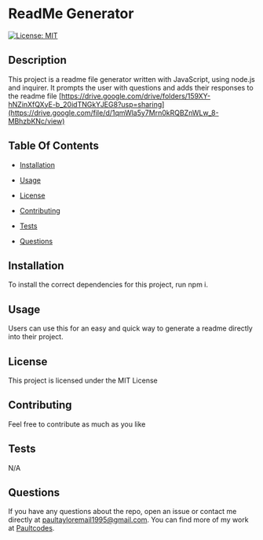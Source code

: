 # ReadMe Generator

[![License: MIT](https://img.shields.io/badge/License-MIT-yellow.svg)](https://opensource.org/licenses/MIT)

## Description

This project is a readme file generator written with JavaScript, using node.js and inquirer. It prompts the user with questions and adds their responses to the readme file [https://drive.google.com/drive/folders/159XY-hNZinXfQXyE-b_20idTNGkYJEG8?usp=sharing](https://drive.google.com/file/d/1qmWla5y7Mrn0kRQBZnWLw_8-MBhzbKNc/view)

## Table Of Contents

- [Installation](#installation)

- [Usage](#usage)

- [License](#license)

- [Contributing](#contributing)

- [Tests](#test)

- [Questions](#questions)

## Installation <a name="installation"></a>

To install the correct dependencies for this project, run npm i.

## Usage <a name="usage"></a>

Users can use this for an easy and quick way to generate a readme directly into their project.

## License <a name="license"></a>

This project is licensed under the MIT License

## Contributing <a name="contributing"></a>

Feel free to contribute as much as you like

## Tests <a name="test"></a>

N/A

## Questions <a name="#questions"></a>

If you have any questions about the repo, open an issue or contact me directly at paultayloremail1995@gmail.com. You can find more of my work at [Paultcodes](https://github.com/Paultcodes?tab=repositories).
